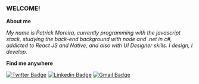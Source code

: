 ### WELCOME!

**About me**

*My name is Patrick Moreira, currently programming with the javascript stack, studying the back-end background with node and .net in c#, addicted to React JS and Native, and also with UI Designer skills. I design, I develop.*

**Find me anywhere**

[![Twitter Badge](https://img.shields.io/badge/-@ptkmo1-6272a4?style=flat-rounded&labelColor=44475a&logo=twitter&logoColor=white&link=https://twitter.com/ptkmo1)](https://twitter.com/ptkmo1) 
[![Linkedin Badge](https://img.shields.io/badge/-PatrickMoreira-6272a4?style=flat-rounded&logo=Linkedin&logoColor=white&link=https://www.linkedin.com/in/ptkm1/)](https://www.linkedin.com/in/ptkm1/) 
[![Gmail Badge](https://img.shields.io/badge/-ptkdev@outlook.com-6272a4?style=flat-rounded&logo=Gmail&logoColor=white&link=mailto:ptkdev@outlook.com)](mailto:ptkdev@outlook.com)
